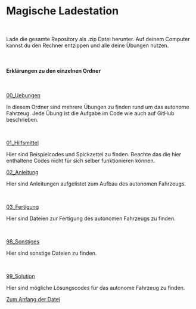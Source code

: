 # Magische Ladestation
<a name="anfang"></a>


<br/>

Lade die gesamte Repository als .zip Datei herunter. Auf deinem Computer kannst du den Rechner entzippen und alle deine Übungen nutzen.

</br>


<h4> Erklärungen zu den einzelnen Ordner </h4>


<br/>

<ins>00_Uebungen</ins>
<br/>

In diesem Ordner sind mehrere Übungen zu finden rund um das autonome Fahrzeug.
Jede Übung ist die Aufgabe im Code wie auch auf GitHub beschrieben.

<br/>

<ins>01_Hilfsmittel</ins>

Hier sind Beispielcodes und Spickzettel zu finden. Beachte das die hier enthaltene Codes nicht für sich selber funktionieren können. 


<ins>02_Anleitung</ins>

Hier sind Anleitungen aufgelistet zum Aufbau des autonomen Fahrzeugs. 

<br/>


<ins>03_Fertigung</ins>

Hier sind Dateien zur Fertigung des autonomen Fahrzeugs zu finden. 

<br/>

<ins>98_Sonstiges</ins>

 Hier sind sonstige Dateien zu finden.

<br/>

<ins>99_Solution</ins>

Hier sind mögliche Lösungscodes für das autonome Fahrzeug zu finden.

[Zum Anfang der Datei](#anfang)
